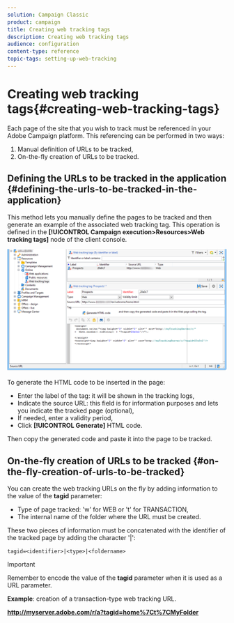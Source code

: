 ```yaml
---
solution: Campaign Classic
product: campaign
title: Creating web tracking tags
description: Creating web tracking tags
audience: configuration
content-type: reference
topic-tags: setting-up-web-tracking
---
```


# Creating web tracking tags{#creating-web-tracking-tags}

Each page of the site that you wish to track must be referenced in your Adobe Campaign platform. This referencing can be performed in two ways:

1. Manual definition of URLs to be tracked,
1. On-the-fly creation of URLs to be tracked.

## Defining the URLs to be tracked in the application {#defining-the-urls-to-be-tracked-in-the-application}

This method lets you manually define the pages to be tracked and then generate an example of the associated web tracking tag. This operation is defined in the **[!UICONTROL Campaign execution>Resources>Web tracking tags]** node of the client console.

![](assets/d_ncs_integration_webtracking_screen.png)

To generate the HTML code to be inserted in the page:

* Enter the label of the tag: it will be shown in the tracking logs,
* Indicate the source URL: this field is for information purposes and lets you indicate the tracked page (optional),
* If needed, enter a validity period,
* Click **[!UICONTROL Generate]** HTML code.

Then copy the generated code and paste it into the page to be tracked.

## On-the-fly creation of URLs to be tracked {#on-the-fly-creation-of-urls-to-be-tracked}

You can create the web tracking URLs on the fly by adding information to the value of the **tagid** parameter:

* Type of page tracked: 'w' for WEB or 't' for TRANSACTION,
* The internal name of the folder where the URL must be created.

These two pieces of information must be concatenated with the identifier of the tracked page by adding the character '|':

```
tagid=<identifier>|<type>|<foldername>
```

>[!IMPORTANT]
>
>Remember to encode the value of the **tagid** parameter when it is used as a URL parameter.

**Example**: creation of a transaction-type web tracking URL.

**http://myserver.adobe.com/r/a?tagid=home%7Ct%7CMyFolder**
